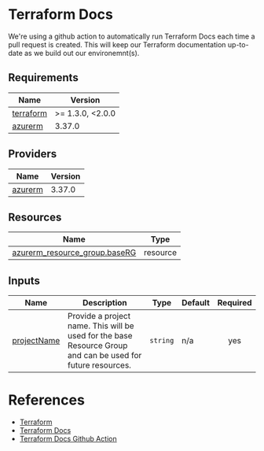 # Terraform Docs

We're using a github action to automatically run Terraform Docs each time a pull request is created.  This will keep our Terraform documentation up-to-date as we build out our environemnt(s).

<!-- BEGIN_TF_DOCS -->
## Requirements

| Name | Version |
|------|---------|
| <a name="requirement_terraform"></a> [terraform](#requirement\_terraform) | >= 1.3.0, <2.0.0 |
| <a name="requirement_azurerm"></a> [azurerm](#requirement\_azurerm) | 3.37.0 |

## Providers

| Name | Version |
|------|---------|
| <a name="provider_azurerm"></a> [azurerm](#provider\_azurerm) | 3.37.0 |

## Resources

| Name | Type |
|------|------|
| [azurerm_resource_group.baseRG](https://registry.terraform.io/providers/hashicorp/azurerm/3.37.0/docs/resources/resource_group) | resource |

## Inputs

| Name | Description | Type | Default | Required |
|------|-------------|------|---------|:--------:|
| <a name="input_projectName"></a> [projectName](#input\_projectName) | Provide a project name. This will be used for the base Resource Group and can be used for future resources. | `string` | n/a | yes |
<!-- END_TF_DOCS -->

# References

 * [Terraform](https://developer.hashicorp.com/terraform/intro)
 * [Terraform Docs](https://terraform-docs.io)
 * [Terraform Docs Github Action](https://github.com/terraform-docs/gh-actions)
